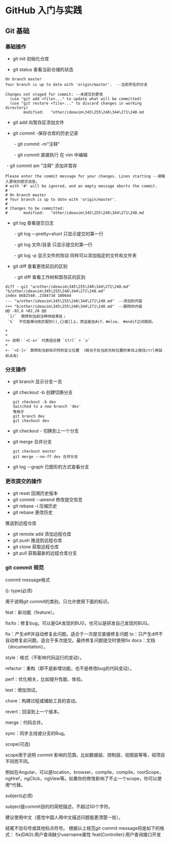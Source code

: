 # GitHub 入门与实践

## Git 基础

### 基础操作

- git init 初始化仓库

- git status 查看当前仓储的状态

```纯文本
On branch master
Your branch is up to date with 'origin/master'.  --当前所在的分支

Changes not staged for commit: --未提交的更改
  (use "git add <file>..." to update what will be committed)
  (use "git restore <file>..." to discard changes in working directory)
        modified:   "other/ideavim\345\255\246\344\271\240.md
```

- git add 向暂存区添加文件

- git commit -保存仓库的历史记录

&ensp;&ensp;&ensp;&ensp;- git commit -m"注释"

&ensp;&ensp;&ensp;&ensp;- git commit 直接执行 在 vim 中编辑

​ - git commit am ”注释“ 添加并暂存

```纯文本
Please enter the commit message for your changes. Lines starting --请输入更改的提交消息。
# with '#' will be ignored, and an empty message aborts the commit.
#
# On branch master
# Your branch is up to date with 'origin/master'.
#
# Changes to be committed:
#       modified:   "other/ideavim\345\255\246\344\271\240.md
```

- git log 查看提交日志

&ensp;&ensp;&ensp;&ensp;- git log —pretty=short 只显示提交的第一行

&ensp;&ensp;&ensp;&ensp;- git log 文件/目录 只显示提交的第一行

&ensp;&ensp;&ensp;&ensp;- git log -p 显示文件的改动 同样可以添加指定的文件和文件夹

- git diff 查看更改前后的区别

&ensp;&ensp;&ensp;&ensp;- git diff 查看工作树和暂存区的区别

```纯文本
diff --git "a/other/ideavim\345\255\246\344\271\240.md" "b/other/ideavim\345\255\246\344\271\240.md"
index b682540..238473d 100644
--- "a/other/ideavim\345\255\246\344\271\240.md"  --添加的内容
+++ "b/other/ideavim\345\255\246\344\271\240.md"  --删除的内容
@@ -82,6 +82,28 @@
 `]/`  跳转到当前注释块结束处；
 `%`  不仅能移动到匹配的(),{}或[]上，而且能在#if，#else， #endif之间跳跃。

+
+
+> 说明：`<C-x>` 代表组合键 `Ctrl` + `x`
+
+- `<C-]>` 跳转到当前标识符的定义位置 （相当于在当前光标位置的单词上按住ctrl用鼠标点击）
```

### 分支操作

- git branch 显示分支一览

- git checkout -b 创建切换分支

  ```
  git checkout -b dev
  Switched to a new branch 'dev'
  等效于
  git branch dev
  git checkout dev
  ```

- git checkout - 切换到上一个分支

- git merge 合并分支

  ```
  git checkout master
  git merge --no-ff dev 合并分支
  ```

- git log --graph 已图形的方式查看分支

### 更改提交的操作

- git reset 回溯历史版本
- git commit --amend 修改提交信息
- git rebase -i 压缩历史
- git rebase 更改历史

推送到远程仓库

- git remote add 添加远程仓库
- git push 推送到远程仓库
- git clone 获取远程仓库
- git pull 获取最新的远程仓库分支

### git commit 规范
commit message格式

<type>(<scope>): <subject>
type(必须)

用于说明git commit的类别，只允许使用下面的标识。

feat：新功能（feature）。

fix/to：修复bug，可以是QA发现的BUG，也可以是研发自己发现的BUG。

fix：产生diff并自动修复此问题。适合于一次提交直接修复问题
to：只产生diff不自动修复此问题。适合于多次提交。最终修复问题提交时使用fix
docs：文档（documentation）。

style：格式（不影响代码运行的变动）。

refactor：重构（即不是新增功能，也不是修改bug的代码变动）。

perf：优化相关，比如提升性能、体验。

test：增加测试。

chore：构建过程或辅助工具的变动。

revert：回滚到上一个版本。

merge：代码合并。

sync：同步主线或分支的Bug。

scope(可选)

scope用于说明 commit 影响的范围，比如数据层、控制层、视图层等等，视项目不同而不同。

例如在Angular，可以是location，browser，compile，compile，rootScope， ngHref，ngClick，ngView等。如果你的修改影响了不止一个scope，你可以使用*代替。

subject(必须)

subject是commit目的的简短描述，不超过50个字符。

建议使用中文（感觉中国人用中文描述问题能更清楚一些）。

结尾不加句号或其他标点符号。
根据以上规范git commit message将是如下的格式：
fix(DAO):用户查询缺少username属性 
feat(Controller):用户查询接口开发
